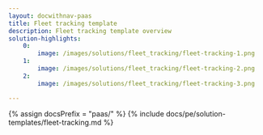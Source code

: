 ```yaml
---
layout: docwithnav-paas
title: Fleet tracking template
description: Fleet tracking template overview
solution-highlights:
    0:
        image: /images/solutions/fleet_tracking/fleet-tracking-1.png
    1:
        image: /images/solutions/fleet_tracking/fleet-tracking-2.png
    2:
        image: /images/solutions/fleet_tracking/fleet-tracking-3.png

---
```


{% assign docsPrefix = "paas/" %}
{% include docs/pe/solution-templates/fleet-tracking.md %}